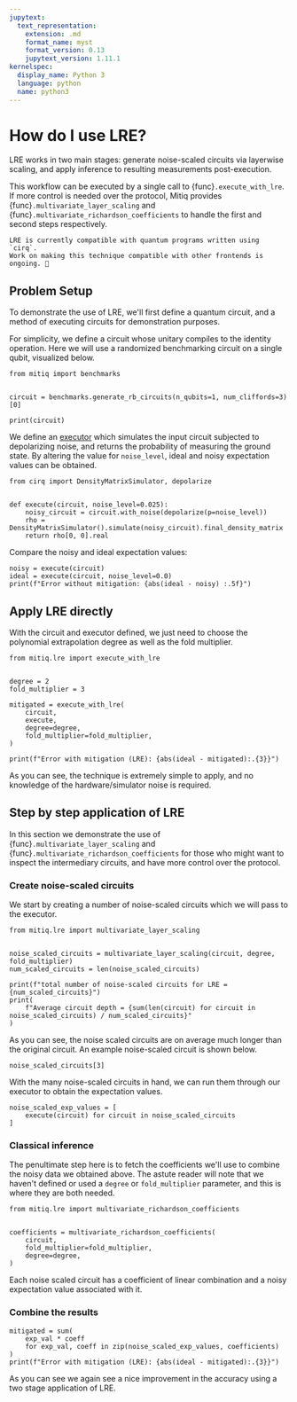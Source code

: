 ```yaml
---
jupytext:
  text_representation:
    extension: .md
    format_name: myst
    format_version: 0.13
    jupytext_version: 1.11.1
kernelspec:
  display_name: Python 3
  language: python
  name: python3
---
```


# How do I use LRE?

LRE works in two main stages: generate noise-scaled circuits via layerwise scaling, and apply inference to resulting measurements post-execution.

This workflow can be executed by a single call to {func}`.execute_with_lre`.
If more control is needed over the protocol, Mitiq provides {func}`.multivariate_layer_scaling` and {func}`.multivariate_richardson_coefficients` to handle the first and second steps respectively.

```{danger}
LRE is currently compatible with quantum programs written using `cirq`.
Work on making this technique compatible with other frontends is ongoing. 🚧
```

## Problem Setup

To demonstrate the use of LRE, we'll first define a quantum circuit, and a method of executing circuits for demonstration purposes.

For simplicity, we define a circuit whose unitary compiles to the identity operation.
Here we will use a randomized benchmarking circuit on a single qubit, visualized below.

```{code-cell} ipython3
from mitiq import benchmarks


circuit = benchmarks.generate_rb_circuits(n_qubits=1, num_cliffords=3)[0]

print(circuit)
```

We define an [executor](executors.md) which simulates the input circuit subjected to depolarizing noise, and returns the probability of measuring the ground state.
By altering the value for `noise_level`, ideal and noisy expectation values can be obtained.

```{code-cell} ipython3
from cirq import DensityMatrixSimulator, depolarize


def execute(circuit, noise_level=0.025):
    noisy_circuit = circuit.with_noise(depolarize(p=noise_level))
    rho = DensityMatrixSimulator().simulate(noisy_circuit).final_density_matrix
    return rho[0, 0].real
```

Compare the noisy and ideal expectation values:

```{code-cell} ipython3
noisy = execute(circuit)
ideal = execute(circuit, noise_level=0.0)
print(f"Error without mitigation: {abs(ideal - noisy) :.5f}")
```

## Apply LRE directly

With the circuit and executor defined, we just need to choose the polynomial extrapolation degree as well as the fold multiplier.

```{code-cell} ipython3
from mitiq.lre import execute_with_lre


degree = 2
fold_multiplier = 3

mitigated = execute_with_lre(
    circuit,
    execute,
    degree=degree,
    fold_multiplier=fold_multiplier,
)

print(f"Error with mitigation (LRE): {abs(ideal - mitigated):.{3}}")
```

As you can see, the technique is extremely simple to apply, and no knowledge of the hardware/simulator noise is required.

## Step by step application of LRE

In this section we demonstrate the use of {func}`.multivariate_layer_scaling` and {func}`.multivariate_richardson_coefficients` for those who might want to inspect the intermediary circuits, and have more control over the protocol.

### Create noise-scaled circuits

We start by creating a number of noise-scaled circuits which we will pass to the executor.

```{code-cell} ipython3
from mitiq.lre import multivariate_layer_scaling


noise_scaled_circuits = multivariate_layer_scaling(circuit, degree, fold_multiplier)
num_scaled_circuits = len(noise_scaled_circuits)

print(f"total number of noise-scaled circuits for LRE = {num_scaled_circuits}")
print(
    f"Average circuit depth = {sum(len(circuit) for circuit in noise_scaled_circuits) / num_scaled_circuits}"
)
```

As you can see, the noise scaled circuits are on average much longer than the original circuit.
An example noise-scaled circuit is shown below.

```{code-cell} ipython3
noise_scaled_circuits[3]
```

With the many noise-scaled circuits in hand, we can run them through our executor to obtain the expectation values.

```{code-cell} ipython3
noise_scaled_exp_values = [
    execute(circuit) for circuit in noise_scaled_circuits
]
```

### Classical inference

The penultimate step here is to fetch the coefficients we'll use to combine the noisy data we obtained above.
The astute reader will note that we haven't defined or used a `degree` or `fold_multiplier` parameter, and this is where they are both needed.

```{code-cell} ipython3
from mitiq.lre import multivariate_richardson_coefficients


coefficients = multivariate_richardson_coefficients(
    circuit,
    fold_multiplier=fold_multiplier,
    degree=degree,
)
```

Each noise scaled circuit has a coefficient of linear combination and a noisy expectation value associated with it.

### Combine the results

```{code-cell} ipython3
mitigated = sum(
    exp_val * coeff
    for exp_val, coeff in zip(noise_scaled_exp_values, coefficients)
)
print(f"Error with mitigation (LRE): {abs(ideal - mitigated):.{3}}")
```

As you can see we again see a nice improvement in the accuracy using a two stage application of LRE.
